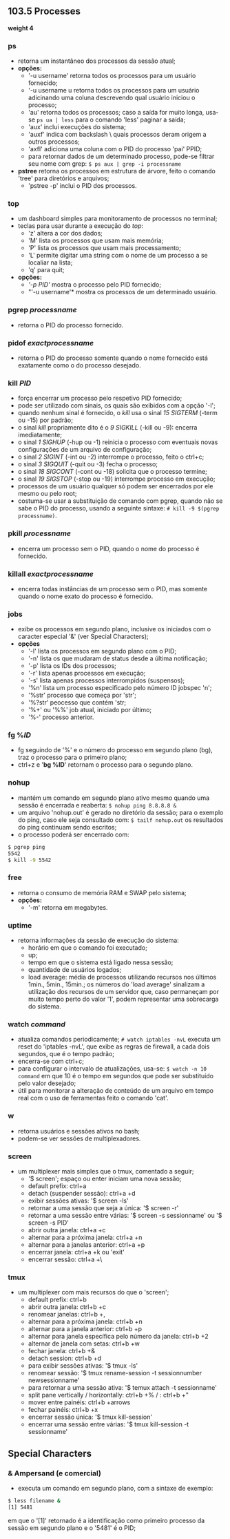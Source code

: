 ## 103.5 Processes
__weight 4__


### __ps__
- retorna um instantâneo dos processos da sessão atual;
- __opções:__
	- '-u username' retorna todos os processos para um usuário fornecido;
	- '-u username u retorna todos os processos para um usuário adicinando uma coluna descrevendo qual usuário iniciou o processo;
	- 'au' retorna todos os processos; caso a saída for muito longa, usa-se ```ps ua | less``` para o comando 'less' paginar a saída;
	- 'aux' inclui execuções do sistema;
	- 'auxf' indica com backslash \\ quais processos deram origem a outros processos;
	- 'axfl' adiciona uma coluna com o PID do processo 'pai' PPID;
	- para retornar dados de um determinado processo, pode-se filtrar seu nome
	com grep: 
``` $ ps aux | grep -i processname ```
- __pstree__ retorna os processos em estrutura de árvore, feito o comando 'tree' para diretórios e arquivos;
	- 'pstree -p' inclui o PID dos processos.

### __top__
- um dashboard simples para monitoramento de processos no terminal;
- teclas para usar durante a execução do *top*:
	- 'z' altera a cor dos dados;
	- 'M' lista os processos que usam mais memória;
	- 'P' lista os processos que usam mais processamento;
	- 'L' permite digitar uma string com o nome de um processo a se localiar na lista;
	- 'q' para quit;
- __opções:__
	- *'-p PID'* mostra o processo pelo PID fornecido;
	- "'-u username'* mostra os processos de um determinado usuário.
	
### __pgrep *processname*__
- retorna o PID do processo fornecido.

### __pidof *exactprocessname*__
- retorna o PID do processo somente quando o nome fornecido está exatamente como o do processo desejado.

### __kill *PID*__
- força encerrar um processo pelo respetivo PID fornecido;
- pode ser utilizado com sinais, os quais são exibidos com a opção '-l';
- quando nenhum sinal é fornecido, o *kill* usa o sinal *15 SIGTERM* \(-term ou -15) por padrão;
- o sinal *kill* propriamente dito é o *9 SIGKILL* \(-kill ou -9): encerra imediatamente;
- o sinal *1 SIGHUP* \(-hup ou -1) reinicia o processo com eventuais novas configurações de um arquivo de configuração;
- o sinal *2 SIGINT* \(-int ou -2) interrompe o processo, feito o ctrl+c;
- o sinal *3 SIGQUIT* \(-quit ou -3) fecha o processo;
- o sinal *18 SIGCONT* \(-cont ou -18) solicita que o processo termine;
- o sinal *19 SIGSTOP* \(-stop ou -19) interrompe processo em execução;
- processos de um usuário qualquer só podem ser encerrados por ele mesmo ou pelo root;
- costuma-se usar a substituição de comando com pgrep, quando não se sabe o PID do processo, usando a seguinte sintaxe:
``` # kill -9 $(pgrep processname) ```.

### __pkill *processname*__
- encerra um processo sem o PID, quando o nome do processo é fornecido.

### __killall *exactprocessname*__
- encerra todas instâncias de um processo sem o PID, mas somente quando o nome exato do processo é fornecido.

### __jobs__
- exibe os processos em segundo plano, inclusive os iniciados com o caracter especial '&' \(ver Special Characters);
- __opções__
	- '-l' lista os processos em segundo plano com o PID;
	- '-n' lista os que mudaram de status desde a última notificação;
	- '-p' lista os IDs dos processos;
	- '-r' lista apenas processos em execução;
	- '-s' lista apenas processos interrompidos \(suspensos);
	- '%n' lista um processo especificado pelo número ID jobspec 'n';
	- '%str' processo que começa por 'str';
	- '%?str' peocesso que contém 'str;
	- '%+' ou '%%' job atual, iniciado por último;
	- '%-' processo anterior.

### __fg %*ID*__
- fg seguindo de '%' e o número do processo em segundo plano \(bg), traz o processo para o primeiro plano;
- ctrl+z e '__bg %ID__' retornam o processo para o segundo plano.

### __nohup__
- mantém um comando em segundo plano ativo mesmo quando uma sessão é encerrada e reaberta:
``` $ nohup ping 8.8.8.8 & ```
- um arquivo 'nohup.out' é gerado no diretório da sessão; para o exemplo do ping, caso ele seja consultado com:
``` $ tailf nohup.out ``` os resultados do ping continuam sendo escritos;
- o processo poderá ser encerrado com:
```bash
$ pgrep ping
5542
$ kill -9 5542
```

### __free__
- retorna o consumo de memória RAM e SWAP pelo sistema;
- __opções:__
	- '-m' retorna em megabytes.

### __uptime__
- retorna informações da sessão de execução do sistema:
	- horário em que o comando foi executado;
	- up;
	- tempo em que o sistema está ligado nessa sessão;
	- quantidade de usuários logados;
	- load average: média de processos utilizando recursos nos últimos 1min., 5min., 15min.;
os números do 'load average' sinalizam a utilização dos recursos de um servidor que, caso permaneçam por muito tempo perto do valor '1', podem representar uma sobrecarga do sistema.
	
### __watch *command*__
- atualiza comandos periodicamente;
``` # watch iptables -nvL ```
executa um reset do 'iptables -nvL', que exibe as regras de firewall, a cada dois segundos, que é o tempo padrão;
- encerra-se com ctrl+c;
- para configurar o intervalo de atualizações, usa-se:
``` $ watch -n 10 command ```
em que 10 é o tempo em segundos que pode ser substituído pelo valor desejado;
- útil para monitorar a alteração de conteúdo de um arquivo em tempo real com o uso de ferramentas feito o comando 'cat'.

### __w__
- retorna usuários e sessões ativos no bash;
- podem-se ver sessões de multiplexadores.

### __screen__
- um multiplexer mais simples que o tmux, comentado a seguir;
	- '$ screen'; espaço ou enter iniciam uma nova sessão;
	- default prefix: ctrl+a
	- detach \(suspender sessão): ctrl+a +d
	- exibir sessões ativas: '$ screen -ls' 
	- retornar a uma sessão que seja a única: '$ screen -r'
	- retornar a uma sessão entre várias: '$ screen -s sessionname'
		ou '$ screen -s PID'
	- abrir outra janela: ctrl+a +c
	- alternar para a próxima janela: ctrl+a +n
	- alternar para a janelas anterior: ctrl+a +p
	- encerrar janela: ctrl+a +k ou 'exit'
	- encerrar sessão: ctrl+a +\

### __tmux__
- um multiplexer com mais recursos do que o 'screen';
	- default prefix: ctrl+b
	- abrir outra janela: ctrl+b +c
	- renomear janelas: ctrl+b +,
	- alternar para a próxima janela: ctrl+b +n
	- alternar para a janela anterior: ctrl+b +p
	- alternar para janela específica pelo número da janela: ctrl+b +2
	- alternar de janela com setas: ctrl+b +w
	- fechar janela: ctrl+b +&
	- detach session: ctrl+b +d
	- para exibir sessões ativas: '$ tmux -ls' 
	- renomear sessão: '$ tmux rename-session -t sessionnumber newsessionname'
	- para retornar a uma sessão ativa: '$ temux attach -t sessionname'
	- split pane vertically / horizontally: ctrl+b +% / : ctrl+b +" 
	- mover entre painéis: ctrl+b +arrows
	- fechar painéis: ctrl+b +x
	- encerrar sessão única: '$ tmux kill-session'
	- encerrar uma sessão entre várias: '$ tmux kill-session -t sessionname'


## Special Characters
	
	
### __&__ Ampersand \(e comercial)
- executa um comando em segundo plano, com a sintaxe de exemplo:
```bash
$ less filename &
[1] 5481
```
em que o '\[1]' retornado é a identificação como primeiro processo da sessão em 
segundo plano e o '5481' é o PID;
